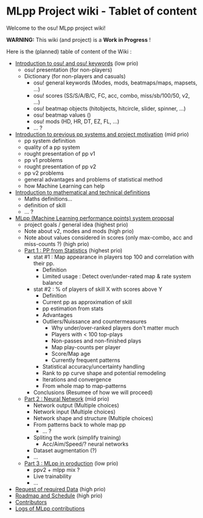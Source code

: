 # MLpp Project wiki - Tablet of content

Welcome to the osu! MLpp project wiki!

**WARNING:** This wiki (and project) is a **Work in Progress** !

Here is the (planned) table of content of the Wiki :

- [Introduction to osu! and osu! keywords](Intro-osu.md) (low prio)
    - osu! presentation (for non-players)
    - Dictionary (for non-players and casuals)
        - osu! general keywords (Modes, mods, beatmaps/maps, mapsets, ...)
        - osu! scores (SS/S/A/B/C, FC, acc, combo, miss/sb/100/50, v2, ...)
        - osu! beatmap objects (hitobjects, hitcircle, slider, spinner, ...)
        - osu! beatmap values ()
        - osu! mods (HD, HR, DT, EZ, FL, ...)
        - ... ?
- [Introduction to previous pp systems and project motivation](Intro-pp.md) (mid prio)
    - pp system definition
    - quality of a pp system
    - rought presentation of pp v1
    - pp v1 problems
    - rought presentation of pp v2
    - pp v2 problems
    - general advantages and problems of statistical method
    - how Machine Learning can help
- [Introduction to mathematical and technical definitions](Intro-tech.md)
    - Maths definitions...
    - definition of skill
    - ... ?
- [MLpp (Machine Learning performance points) system proposal](Proposal.md)
    - project goals / general idea (highest prio)
    - Note about v2, modes and mods (high prio)
    - Note about values considered in scores (only max-combo, acc and miss-counts ?) (high prio)
    - [Part 1 : PP from Statistics](Part1-stats.md) (highest prio)
        - stat #1 : Map appearance in players top 100 and correlation with their pp.
            - Definition
            - Limited usage : Detect over/under-rated map & rate system balance
        - stat #2 : % of players of skill X with scores above Y
            - Definition
            - Current pp as approximation of skill
            - pp estimation from stats
            - Advantages
            - Outliers/Nuissance and countermeasures
                - Why under/over-ranked players don't matter much
                - Players with < 100 top-plays
                - Non-passes and non-finished plays
                - Map play-counts per player
                - Score/Map age
                - Currently frequent patterns
            - Statistical accuracy/uncertainty handling
            - Rank to pp curve shape and potential remodeling
            - Iterations and convergence
            - From whole map to map-patterns
        - Conclusions (Resumee of how we will proceed)
    - [Part 2 : Neural Network](Part2-NN.md) (mid prio)
        - Network output (Multiple choices)
        - Network input (Multiple choices)
        - Network shape and structure (Multiple choices)
        - From patterns back to whole map pp
            - ... ?
        - Spliting the work (simplify training)
            - Acc/Aim/Speed/? neural networks
        - Dataset augmentation (?)
        - ...
    - [Part 3 : MLpp in production](Part3-production.md) (low prio)
        - ppv2 + mlpp mix ?
        - Live trainability
        - ...
- [Request of required Data](Data-request.md) (high prio)
- [Roadmap and Schedule](Roadmap.md) (high prio)
- [Contributors](Contributors.md)
- [Logs of MLpp contributions](Logs.md)